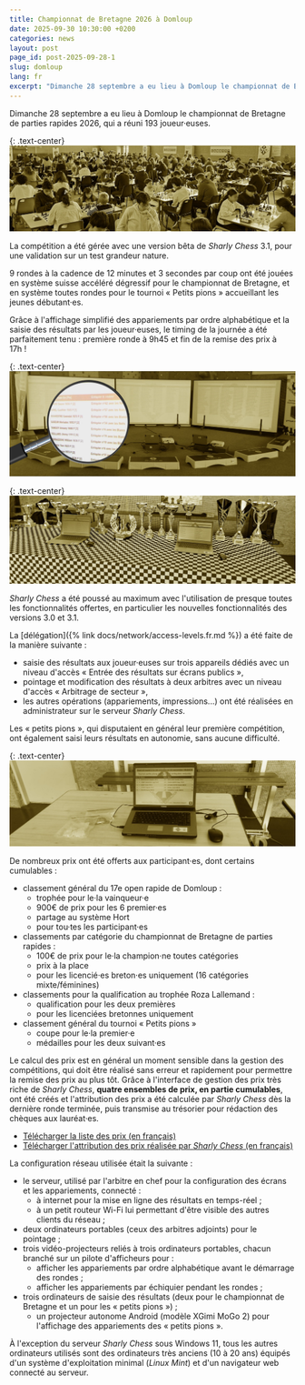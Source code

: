 ```yaml
---
title: Championnat de Bretagne 2026 à Domloup
date: 2025-09-30 10:30:00 +0200
categories: news
layout: post
page_id: post-2025-09-28-1
slug: domloup
lang: fr
excerpt: "Dimanche 28 septembre a eu lieu à Domloup le championnat de Bretagne de parties rapides 2026, qui a réuni 193 joueur·euses."
---
```


Dimanche 28 septembre a eu lieu à Domloup le championnat de Bretagne de parties rapides 2026, qui a réuni 193 joueur·euses.

{: .text-center}
![Championnat de Bretagne de parties rapides 2026, le 28 septembre 2025 à Domloup](/assets/images/20250928-domloup/20250928-domloup-1.jpg)

La compétition a été gérée avec une version bêta de _Sharly Chess_ 3.1, pour une validation sur un test grandeur nature.

9 rondes à la cadence de 12 minutes et 3 secondes par coup ont été jouées en système suisse accéléré dégressif pour le championnat de Bretagne, 
et en système toutes rondes pour le tournoi « Petits pions » accueillant les jeunes débutant·es.

Grâce à l'affichage simplifié des appariements par ordre alphabétique et la saisie des résultats par les joueur·euses, le timing de la journée a été parfaitement tenu : 
première ronde à 9h45 et fin de la remise des prix à 17h !

{: .text-center}
![Affichage simplifié des appariements par ordre alphabétique](/assets/images/20250928-domloup/20250928-domloup-2.jpg)

{: .text-center}
![Saisie des résultats par les joueur·euses](/assets/images/20250928-domloup/20250928-domloup-3.jpg)

_Sharly Chess_ a été poussé au maximum avec l'utilisation de presque toutes les fonctionnalités offertes, en particulier les nouvelles fonctionnalités des versions 3.0 et 3.1.

La [délégation]({% link docs/network/access-levels.fr.md %}) a été faite de la manière suivante :
- saisie des résultats aux joueur·euses sur trois appareils dédiés avec un niveau d'accès « Entrée des résultats sur écrans publics »,
- pointage et modification des résultats à deux arbitres avec un niveau d'accès « Arbitrage de secteur »,
- les autres opérations (appariements, impressions...) ont été réalisées en administrateur sur le serveur _Sharly Chess_.

Les « petits pions », qui disputaient en général leur première compétition, ont également saisi leurs résultats en autonomie, sans aucune difficulté.

{: .text-center}
![Saisie des résultats par les « petits pions »](/assets/images/20250928-domloup/20250928-domloup-4.jpg)

De nombreux prix ont été offerts aux participant·es, dont certains cumulables :
- classement général du 17e open rapide de Domloup :
  - trophée pour le·la vainqueur·e
  - 900€ de prix pour les 6 premier·es
  - partage au système Hort
  - pour tou·tes les participant·es
- classements par catégorie du championnat de Bretagne de parties rapides :
  - 100€ de prix pour le·la champion·ne toutes catégories
  - prix à la place
  - pour les licencié·es breton·es uniquement (16 catégories mixte/féminines)
- classements pour la qualification au trophée Roza Lallemand :
  - qualification pour les deux premières
  - pour les licenciées bretonnes uniquement
- classement général du tournoi « Petits pions »
  - coupe pour le·la premier·e
  - médailles pour les deux suivant·es

Le calcul des prix est en général un moment sensible dans la gestion des compétitions, qui doit être réalisé sans erreur et rapidement pour permettre la remise des prix au plus tôt.
Grâce à l'interface de gestion des prix très riche de _Sharly Chess_, **quatre ensembles de prix, en partie cumulables**, ont été créés et l'attribution des prix a été calculée par _Sharly Chess_ dès la dernière ronde terminée, puis transmise au trésorier pour rédaction des chèques aux lauréat·es.
- [Télécharger la liste des prix (en français)](/assets/images/20250928-domloup/20250928-domloup-prizes-1-fr.pdf)
- [Télécharger l'attribution des prix réalisée par _Sharly Chess_ (en français)](/assets/images/20250928-domloup/20250928-domloup-prizes-2-fr.pdf)

La configuration réseau utilisée était la suivante :
- le serveur, utilisé par l'arbitre en chef pour la configuration des écrans et les appariements, connecté :
  - à internet pour la mise en ligne des résultats en temps-réel ;
  - à un petit routeur Wi-Fi lui permettant d'être visible des autres clients du réseau ;
- deux ordinateurs portables (ceux des arbitres adjoints) pour le pointage ;
- trois vidéo-projecteurs reliés à trois ordinateurs portables, chacun branché sur un pilote d'afficheurs pour :
  - afficher les appariements par ordre alphabétique avant le démarrage des rondes ;
  - afficher les appariements par échiquier pendant les rondes ;
- trois ordinateurs de saisie des résultats (deux pour le championnat de Bretagne et un pour les « petits pions ») ;
  - un projecteur autonome Android (modèle XGimi MoGo 2) pour l'affichage des appariements des « petits pions ».

À l'exception du serveur _Sharly Chess_ sous Windows 11, tous les autres ordinateurs utilisés sont des ordinateurs très anciens (10 à 20 ans) équipés d'un système d'exploitation minimal (_Linux Mint_) et d'un navigateur web connecté au serveur.
